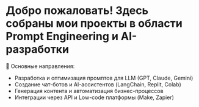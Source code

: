 # Добро пожаловать! Здесь собраны мои проекты в области **Prompt Engineering** и **AI-разработки**
🌟 Основные направления:
- Разработка и оптимизация промптов для LLM (GPT, Claude, Gemini)
- Создание чат-ботов и AI-ассистентов (LangChain, Replit, Colab)
- Генерация контента и автоматизация бизнес-процессов
- Интеграции через API и Low-code платформы (Make, Zapier)
